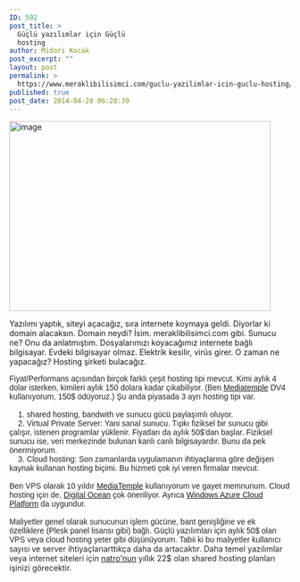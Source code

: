 ```yaml
---
ID: 592
post_title: >
  Güçlü yazılımlar için Güçlü
  hosting
author: Midori Kocak
post_excerpt: ""
layout: post
permalink: >
  https://www.meraklibilisimci.com/guclu-yazilimlar-icin-guclu-hosting/
published: true
post_date: 2014-04-28 06:20:39
---
```

<a href="http://meraklibilisimci.com/wp-content/uploads/2018/10/image.jpg"><img class="alignright size-full wp-image-593" src="http://meraklibilisimci.com/wp-content/uploads/2018/10/image.jpg" alt="image" width="468" height="340" /></a>

Yazılımı yaptık, siteyi açacağız, sıra internete koymaya geldi. Diyorlar ki domain alacaksın. Domain neydi? İsim. meraklibilisimci.com gibi. Sunucu ne? Onu da anlatmıştım. Dosyalarımızı koyacağımız internete bağlı bilgisayar. Evdeki bilgisayar olmaz. Elektrik kesilir, virüs girer. O zaman ne yapacağız? Hosting şirketi bulacağız.
<div style="color:#222222;"><span style="color:#252525;font-family:sans-serif;">Fiyat/Performans açısından birçok farklı çeşit hosting tipi mevcut. Kimi aylık 4 dolar isterken, kimileri aylık 150 dolara kadar çıkabiliyor. (Ben <a href="http://mediatemple.net/">Mediatemple</a> DV4 kullanıyorum, 150$ ödüyoruz.) Şu anda piyasada 3 ayrı hosting tipi var. </span></div>
<div style="color:#222222;"><span style="color:#252525;font-family:sans-serif;"> </span></div>
<div style="color:#222222;"><span style="color:#252525;font-family:sans-serif;">    1. shared hosting, bandwith ve sunucu gücü paylaşımlı oluyor. </span></div>
<div style="color:#222222;"><span style="color:#252525;font-family:sans-serif;">    2. Virtual Private Server: Yani sanal sunucu. Tıpkı fiziksel bir sunucu gibi çalışır, istenen programlar yüklenir. Fiyatları da aylık 50$'dan başlar. Fiziksel sunucu ise, veri merkezinde bulunan kanlı canlı bilgisayardır. Bunu da pek önermiyorum.</span></div>
<div style="color:#222222;"><span style="color:#252525;font-family:sans-serif;">    3. Cloud hosting: Son zamanlarda uygulamanın ihtiyaçlarına göre değişen kaynak kullanan hosting biçimi. Bu hizmeti çok iyi veren firmalar mevcut.</span></div>
<div style="color:#222222;"><span style="color:#252525;font-family:sans-serif;"> </span></div>
<div style="color:#222222;"><span style="color:#252525;font-family:sans-serif;">Ben VPS olarak 10 yıldır <a href="http://mediatemple.net/">MediaTemple</a> kullanıyorum ve gayet memnunum. Cloud hosting için de, <a href="https://www.digitalocean.com/">Digital Ocean</a> çok öneriliyor. Ayrıca <a href="http://www.azure.microsoft.com/en-us/">Windows Azure Cloud Platform</a> da uygundur.</span></div>
<div style="color:#222222;"><span style="color:#252525;font-family:sans-serif;"> </span></div>
<div style="color:#222222;"><span style="color:#252525;font-family:sans-serif;">Maliyetler genel olarak sunucunun işlem gücüne, bant genişliğine ve ek özelliklere (Plesk panel lisansı gibi) bağlı. Güçlü yazılımları için aylık 50$ olan VPS veya cloud hosting yeter gibi düşünüyorum. Tabii ki bu maliyetler kullanıcı sayısı ve </span><span style="color:#252525;">server ihtiyaçları</span><span style="color:#252525;">arttıkça daha da artacaktır. Daha temel yazılımlar veya internet siteleri için <a href="http://www.natro.com/">natro'nun</a> yıllık 22$ olan shared hosting planları işinizi görecektir.</span></div>
&nbsp;